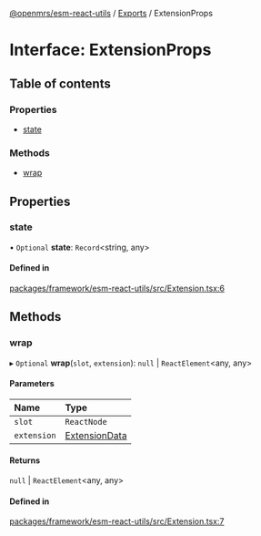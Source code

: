 [@openmrs/esm-react-utils](../API.md) / [Exports](../modules.md) / ExtensionProps

# Interface: ExtensionProps

## Table of contents

### Properties

- [state](extensionprops.md#state)

### Methods

- [wrap](extensionprops.md#wrap)

## Properties

### state

• `Optional` **state**: `Record`<string, any\>

#### Defined in

[packages/framework/esm-react-utils/src/Extension.tsx:6](https://github.com/openmrs/openmrs-esm-core/blob/master/packages/framework/esm-react-utils/src/Extension.tsx#L6)

## Methods

### wrap

▸ `Optional` **wrap**(`slot`, `extension`): ``null`` \| `ReactElement`<any, any\>

#### Parameters

| Name | Type |
| :------ | :------ |
| `slot` | `ReactNode` |
| `extension` | [ExtensionData](extensiondata.md) |

#### Returns

``null`` \| `ReactElement`<any, any\>

#### Defined in

[packages/framework/esm-react-utils/src/Extension.tsx:7](https://github.com/openmrs/openmrs-esm-core/blob/master/packages/framework/esm-react-utils/src/Extension.tsx#L7)
